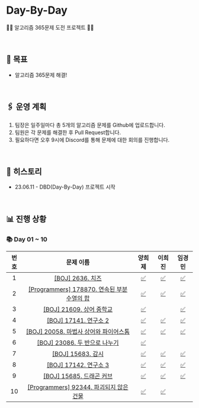 # Day-By-Day

🏃‍♂️ 알고리즘 365문제 도전 프로젝트 🏃‍♀️

<br>

## **🥅 목표**

- 알고리즘 365문제 해결!

<br>

## **🖇️ 운영 계획**

1. 팀장은 일주일마다 총 5개의 알고리즘 문제를 Github에 업로드합니다.
2. 팀원은 각 문제를 해결한 후 Pull Request합니다.
3. 필요하다면 오후 9시에 Discord를 통해 문제에 대한 회의를 진행합니다.

<br>

## **📝 히스토리**

- 23.06.11 - DBD(Day-By-Day) 프로젝트 시작

<br>

## **📊 진행 상황**

### **📚 Day 01 ~ 10**

| 번호 |    문제 이름    | 양희제 | 이희진 | 임경민 |
| :-------: | :-------: | :-------: | :-------: | :-------: |
| 1 | [[BOJ] 2636. 치즈](https://www.acmicpc.net/problem/2636) | [✅](https://github.com/S8-StudyGroup/Day-By-Day/blob/main/DBD_heeje/2023_06/Day_01/2636.py) | [✅](https://github.com/S8-StudyGroup/Day-By-Day/blob/main/DBD_heejin/2023_06/Day_01/2636.py) | [✅](https://github.com/S8-StudyGroup/Day-By-Day/blob/main/DBD_kyungmin/2023_06/Day_01/2636.py) |
| 2 | [[Programmers] 178870. 연속된 부분 수열의 합](https://school.programmers.co.kr/learn/courses/30/lessons/178870) | [✅](https://github.com/S8-StudyGroup/Day-By-Day/blob/main/DBD_heeje/2023_06/Day_02/178870.py) | [✅](https://github.com/S8-StudyGroup/Day-By-Day/blob/main/DBD_heejin/2023_06/Day_02/178870.py) | [✅](https://github.com/S8-StudyGroup/Day-By-Day/blob/main/DBD_kyungmin/2023_06/Day_02/178870.py) |
| 3 | [[BOJ] 21609. 상어 중학교](https://www.acmicpc.net/problem/21609) | [✅](https://github.com/S8-StudyGroup/Day-By-Day/blob/main/DBD_heeje/2023_06/Day_03/21609.py) | [ ](https://github.com/S8-StudyGroup/Day-By-Day/blob/main/DBD_heejin/2023_06/Day_03/21609.py) | [✅](https://github.com/S8-StudyGroup/Day-By-Day/blob/main/DBD_kyungmin/2023_06/Day_03/21609.py) |
| 4 | [[BOJ] 17141. 연구소 2](https://www.acmicpc.net/problem/17141) | [✅](https://github.com/S8-StudyGroup/Day-By-Day/blob/main/DBD_heeje/2023_06/Day_04/17141.py) | [✅](https://github.com/S8-StudyGroup/Day-By-Day/blob/main/DBD_heejin/2023_06/Day_04/17141.py) | [✅](https://github.com/S8-StudyGroup/Day-By-Day/blob/main/DBD_kyungmin/2023_06/Day_04/17141.py) |
| 5 | [[BOJ] 20058. 마법사 상어와 파이어스톰](https://www.acmicpc.net/problem/20058) | [✅](https://github.com/S8-StudyGroup/Day-By-Day/blob/main/DBD_heeje/2023_06/Day_05/20058.py) | [✅](https://github.com/S8-StudyGroup/Day-By-Day/blob/main/DBD_heejin/2023_06/Day_05/20058.py) | [✅](https://github.com/S8-StudyGroup/Day-By-Day/blob/main/DBD_kyungmin/2023_06/Day_05/20058.py) |
| 6 | [[BOJ] 23086. 두 반으로 나누기](https://www.acmicpc.net/problem/23086) | [✅](https://github.com/S8-StudyGroup/Day-By-Day/blob/main/DBD_heeje/2023_06/Day_06/23086.py) |  |  |
| 7 | [[BOJ] 15683. 감시](https://www.acmicpc.net/problem/15683) | [✅](https://github.com/S8-StudyGroup/Day-By-Day/blob/main/DBD_heeje/2023_06/Day_07/15683.py) | [✅](https://github.com/S8-StudyGroup/Day-By-Day/blob/main/DBD_heejin/2023_06/Day_07/15683.py) | [✅](https://github.com/S8-StudyGroup/Day-By-Day/blob/main/DBD_kyungmin/2023_06/Day_07/15683.py) |
| 8 | [[BOJ] 17142. 연구소 3](https://www.acmicpc.net/problem/17142) | [✅](https://github.com/S8-StudyGroup/Day-By-Day/blob/main/DBD_heeje/2023_06/Day_08/17142.py) | [✅](https://github.com/S8-StudyGroup/Day-By-Day/blob/main/DBD_heejin/2023_06/Day_08/17142.py) | [✅](https://github.com/S8-StudyGroup/Day-By-Day/blob/main/DBD_kyungmin/2023_06/Day_08/17142.py) |
| 9 | [[BOJ] 15685. 드래곤 커브](https://www.acmicpc.net/problem/15685) | [✅](https://github.com/S8-StudyGroup/Day-By-Day/blob/main/DBD_heeje/2023_06/Day_09/15685.py) | [✅](https://github.com/S8-StudyGroup/Day-By-Day/blob/main/DBD_heejin/2023_06/Day_09/15685.py) | [✅](https://github.com/S8-StudyGroup/Day-By-Day/blob/main/DBD_kyungmin/2023_06/Day_09/15685.py) |
| 10 | [[Programmers] 92344. 파괴되지 않은 건물](https://school.programmers.co.kr/learn/courses/30/lessons/92344) | [✅](https://github.com/S8-StudyGroup/Day-By-Day/blob/main/DBD_heeje/2023_10/Day_01/92344.py) | [✅](https://github.com/S8-StudyGroup/Day-By-Day/blob/main/DBD_heejin/2023_06/Day_10/92344.py) |  |
